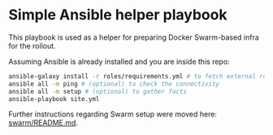 # Simple Ansible helper playbook

This playbook is used as a helper for preparing Docker Swarm-based infra for the
rollout.

Assuming Ansible is already installed and you are inside this repo:

```bash
ansible-galaxy install -r roles/requirements.yml # to fetch external roles
ansible all -m ping # (optional) to check the connectivity
ansible all -m setup # (optional) to gather facts
ansible-playbook site.yml
```

Further instructions regarding Swarm setup were moved here:
[swarm/README.md](swarm/README.md).
